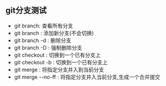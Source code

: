 ## git分支测试

- git branch: 查看所有分支
- git branch <branch> : 添加新分支(不会切换)
- git branch -d <branch>: 删除分支
- git branch -D <branch>: 强制删除分支
- git checkout <branch> : 切换到一个已有分支上
- git checkout -b <branch> : 切换到一个已有分支上
- git merge <branch>: 将指定分支并入到当前分支
- git merge --no-ff : 将指定分支并入当前分支,生成一个合并提交